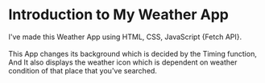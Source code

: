 # Introduction to My Weather App

I've made this Weather App using HTML, CSS, JavaScript {Fetch API}.
<br><br>
This App changes its background which is decided by the Timing function,<br>
And It also displays the weather icon which is dependent on weather condition of that place that you've searched.
